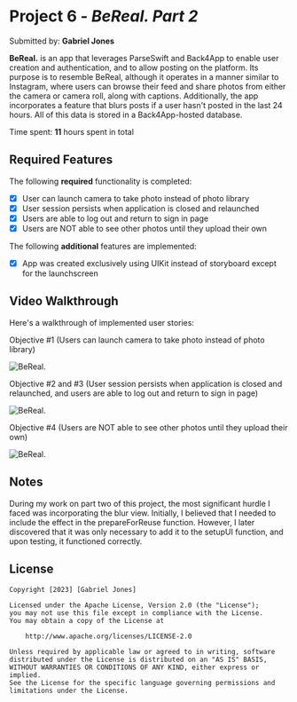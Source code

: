 # Project 6 - *BeReal. Part 2*

Submitted by: **Gabriel Jones**

**BeReal.** is an app that leverages ParseSwift and Back4App to enable user creation and authentication, and to allow posting on the platform. Its purpose is to resemble BeReal, although it operates in a manner similar to Instagram, where users can browse their feed and share photos from either the camera or camera roll, along with captions. Additionally, the app incorporates a feature that blurs posts if a user hasn't posted in the last 24 hours. All of this data is stored in a Back4App-hosted database. 

Time spent: **11** hours spent in total

## Required Features

The following **required** functionality is completed:

- [x] User can launch camera to take photo instead of photo library
- [x] User session persists when application is closed and relaunched
- [x] Users are able to log out and return to sign in page
- [x] Users are NOT able to see other photos until they upload their own

The following **additional** features are implemented:

- [x] App was created exclusively using UIKit instead of storyboard except for the launchscreen

## Video Walkthrough

Here's a walkthrough of implemented user stories:

Objective #1 (Users can launch camera to take photo instead of photo library)

![BeReal.](https://media.giphy.com/media/v1.Y2lkPTc5MGI3NjExMTQwNmFlZmVhMTBmYWMyMWNiNjI4OTYzOTkxNDI1ZmJkYThlYjQwYSZjdD1n/iBaMWha1x76diBawA8/giphy.gif)

Objective #2 and #3 (User session persists when application is closed and relaunched, and users are able to log out and return to sign in page)

![BeReal.](https://media.giphy.com/media/v1.Y2lkPTc5MGI3NjExMmE4MTNlNzM0MzQ2M2U2N2NjZWE5ZGViOGUyOTMzYzYxMDNjYWY0MyZjdD1n/dwVNlyttwy4I6uPnPi/giphy.gif)

Objective #4 (Users are NOT able to see other photos until they upload their own)

![BeReal.](https://media.giphy.com/media/v1.Y2lkPTc5MGI3NjExYWJlN2VkOTQyNjk1YmFlZDFiMTYzYWFkNzNmNzlmNDZkNDg2NzA0OCZjdD1n/xVqj2yGrUCEmP9Jlnk/giphy.gif)



## Notes

During my work on part two of this project, the most significant hurdle I faced was incorporating the blur view. Initially, I believed that I needed to include the effect in the prepareForReuse function. However, I later discovered that it was only necessary to add it to the setupUI function, and upon testing, it functioned correctly.

## License

    Copyright [2023] [Gabriel Jones]

    Licensed under the Apache License, Version 2.0 (the "License");
    you may not use this file except in compliance with the License.
    You may obtain a copy of the License at

        http://www.apache.org/licenses/LICENSE-2.0

    Unless required by applicable law or agreed to in writing, software
    distributed under the License is distributed on an "AS IS" BASIS,
    WITHOUT WARRANTIES OR CONDITIONS OF ANY KIND, either express or implied.
    See the License for the specific language governing permissions and
    limitations under the License.
